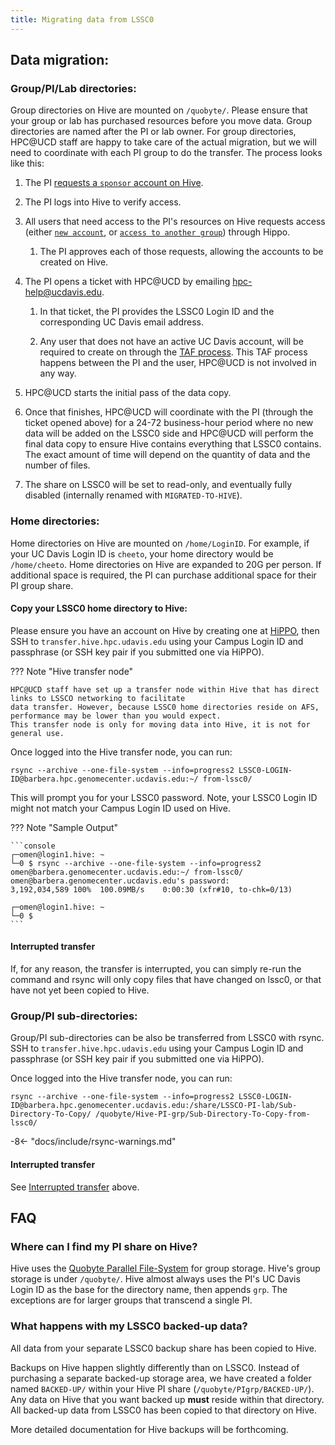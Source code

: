 ```yaml
---
title: Migrating data from LSSC0
---
```


## Data migration:

### Group/PI/Lab directories:

Group directories on Hive are mounted on `/quobyte/`. Please ensure that your group or lab has purchased resources
before you move data. Group directories are named after the PI or lab owner. For group directories, HPC@UCD staff are
happy to take care of the actual migration, but we will need to coordinate with each PI group to do the transfer. The
process looks like this:

1. The PI
   [requests a `sponsor` account on Hive](/general/account-requests/#if-you-are-a-pi-and-have-bought-or-are-planning-to-purchase-resources).

1. The PI logs into Hive to verify access.

1. All users that need access to the PI's resources on Hive requests access (either
   [`new account`](/general/account-requests/#how-to-request-a-new-account-on-a-cluster), or
   [`access to another group`](/general/account-requests/#how-to-request-access-to-another-group-on-a-cluster)) through
   Hippo.

    1. The PI approves each of those requests, allowing the accounts to be created on Hive.

1. The PI opens a ticket with HPC@UCD by emailing hpc-help@ucdavis.edu.

    1. In that ticket, the PI provides the LSSC0 Login ID and the corresponding UC Davis email address.

    1. Any user that does not have an active UC Davis account, will be required to create on through the
       [TAF process](https://taf.ucdavis.edu/). This TAF process happens between the PI and the user, HPC@UCD is not
       involved in any way.

1. HPC@UCD starts the initial pass of the data copy.

1. Once that finishes, HPC@UCD will coordinate with the PI (through the ticket opened above) for a 24-72 business-hour
   period where no new data will be added on the LSSC0 side and HPC@UCD will perform the final data copy to ensure Hive
   contains everything that LSSC0 contains. The exact amount of time will depend on the quantity of data and the number
   of files.

1. The share on LSSC0 will be set to read-only, and eventually fully disabled (internally renamed with
   `MIGRATED-TO-HIVE`).

### Home directories:

Home directories on Hive are mounted on `/home/LoginID`. For example, if your UC Davis Login ID is `cheeto`, your home
directory would be `/home/cheeto`. Home directories on Hive are expanded to 20G per person. If additional space is
required, the PI can purchase additional space for their PI group share.

#### Copy your LSSC0 home directory to Hive:

Please ensure you have an account on Hive by creating one at [HiPPO](https://hippo.ucdavis.edu), then SSH to
`transfer.hive.hpc.udavis.edu` using your Campus Login ID and passphrase (or SSH key pair if you submitted one via
HiPPO).

??? Note "Hive transfer node"

    HPC@UCD staff have set up a transfer node within Hive that has direct links to LSSCO networking to facilitate
    data transfer. However, because LSSC0 home directories reside on AFS, performance may be lower than you would expect.
    This transfer node is only for moving data into Hive, it is not for general use.

Once logged into the Hive transfer node, you can run:

`rsync --archive --one-file-system --info=progress2 LSSC0-LOGIN-ID@barbera.hpc.genomecenter.ucdavis.edu:~/ from-lssc0/`

This will prompt you for your LSSC0 password. Note, your LSSC0 Login ID might not match your Campus Login ID used on
Hive.

??? Note "Sample Output"

    ```console
    ┌─omen@login1.hive: ~
    └─0 $ rsync --archive --one-file-system --info=progress2 omen@barbera.genomecenter.ucdavis.edu:~/ from-lssc0/
    omen@barbera.genomecenter.ucdavis.edu's password:
    3,192,034,589 100%  100.09MB/s    0:00:30 (xfr#10, to-chk=0/13)

    ┌─omen@login1.hive: ~
    └─0 $
    ```

#### Interrupted transfer

If, for any reason, the transfer is interrupted, you can simply re-run the command and rsync will only copy files that
have changed on lssc0, or that have not yet been copied to Hive.

### Group/PI sub-directories:

Group/PI sub-directories can be also be transferred from LSSC0 with rsync. SSH to `transfer.hive.hpc.udavis.edu` using
your Campus Login ID and passphrase (or SSH key pair if you submitted one via HiPPO).

Once logged into the Hive transfer node, you can run:

`rsync --archive --one-file-system --info=progress2 LSSC0-LOGIN-ID@barbera.hpc.genomecenter.ucdavis.edu:/share/LSSCO-PI-lab/Sub-Directory-To-Copy/ /quobyte/Hive-PI-grp/Sub-Directory-To-Copy-from-lssc0/`

-8<- "docs/include/rsync-warnings.md"

#### Interrupted transfer

See [Interrupted transfer](#interrupted-transfer) above.

## FAQ

### Where can I find my PI share on Hive?

Hive uses the [Quobyte Parallel File-System](https://www.quobyte.com/) for group storage. Hive's group storage is under
`/quobyte/`. Hive almost always uses the PI's UC Davis Login ID as the base for the directory name, then appends `grp`.
The exceptions are for larger groups that transcend a single PI.

### What happens with my LSSC0 backed-up data?

All data from your separate LSSC0 backup share has been copied to Hive.

Backups on Hive happen slightly differently than on LSSC0. Instead of purchasing a separate backed-up storage area, we
have created a folder named `BACKED-UP/` within your Hive PI share (`/quobyte/PIgrp/BACKED-UP/`). Any data on Hive that
you want backed up **must** reside within that directory. All backed-up data from LSSC0 has been copied to that
directory on Hive.

More detailed documentation for Hive backups will be forthcoming.
